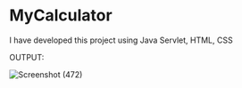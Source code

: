 # MyCalculator
I have developed this project using Java Servlet, HTML, CSS

OUTPUT:

![Screenshot (472)](https://github.com/user-attachments/assets/115594ec-1339-4b56-bc11-829efa5462ec)

